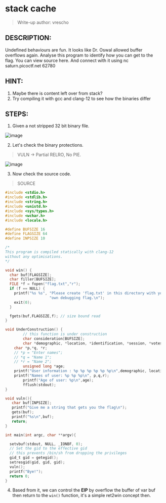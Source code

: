 # stack cache
> Write-up author: vrescho
## DESCRIPTION:
Undefined behaviours are fun. It looks like Dr. Oswal allowed buffer overflows again. 
Analyse this program to identify how you can get to the flag. You can view source here. 
And connect with it using nc saturn.picoctf.net 62780
## HINT:
1. Maybe there is content left over from stack?
2. Try compiling it with gcc and clang-12 to see how the binaries differ
## STEPS:
1. Given a not stripped 32 bit binary file.

![image](https://user-images.githubusercontent.com/70703371/224532660-e0cbdbc3-c664-475a-b252-7a70c462c579.png)


2. Let's check the binary protections.

> VULN -> Partial RELRO, No PIE.

![image](https://user-images.githubusercontent.com/70703371/224532691-aa3cfd20-48ff-4f32-93b9-26543a44cf82.png)


3. Now check the source code.

> SOURCE

```c
#include <stdio.h>
#include <stdlib.h>
#include <string.h>
#include <unistd.h>
#include <sys/types.h>
#include <wchar.h>
#include <locale.h>

#define BUFSIZE 16
#define FLAGSIZE 64
#define INPSIZE 10

/*
This program is compiled statically with clang-12
without any optimisations.
*/

void win() {
  char buf[FLAGSIZE];
  char filler[BUFSIZE];
  FILE *f = fopen("flag.txt","r");
  if (f == NULL) {
    printf("%s %s", "Please create 'flag.txt' in this directory with your",
                    "own debugging flag.\n");
    exit(0);
  }

  fgets(buf,FLAGSIZE,f); // size bound read
}

void UnderConstruction() {
        // this function is under construction
        char consideration[BUFSIZE];
        char *demographic, *location, *identification, *session, *votes, *dependents;
	char *p,*q, *r;
	// *p = "Enter names";
	// *q = "Name 1";
	// *r = "Name 2";
        unsigned long *age;
	printf("User information : %p %p %p %p %p %p\n",demographic, location, identification, session, votes, dependents);
	printf("Names of user: %p %p %p\n", p,q,r);
        printf("Age of user: %p\n",age);
        fflush(stdout);
}

void vuln(){
   char buf[INPSIZE];
   printf("Give me a string that gets you the flag\n");
   gets(buf);
   printf("%s\n",buf);
   return;
}

int main(int argc, char **argv){

  setvbuf(stdout, NULL, _IONBF, 0);
  // Set the gid to the effective gid
  // this prevents /bin/sh from dropping the privileges
  gid_t gid = getegid();
  setresgid(gid, gid, gid);
  vuln();
  printf("Bye!");
  return 0;
}

```

4. Based from it, we can control the **EIP** by overflow the buffer of var buf then return to the `win()` function, it's a simple ret2win concept then.
